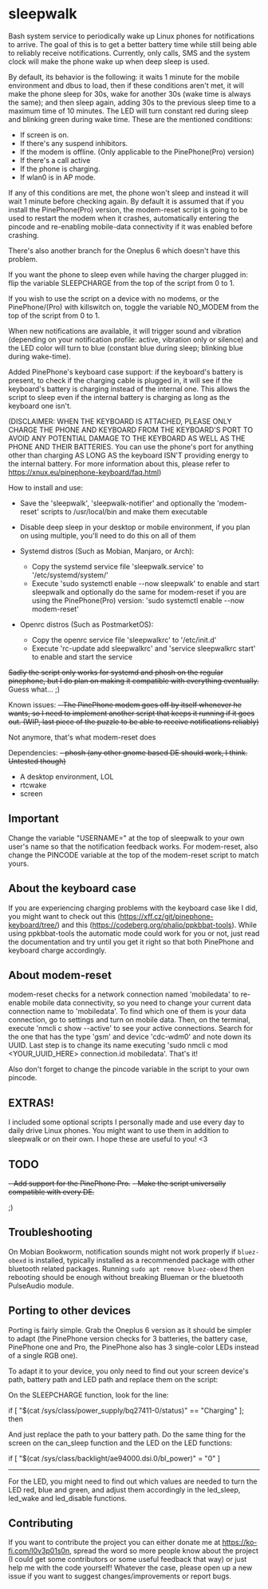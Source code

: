 # sleepwalk
Bash system service to periodically wake up Linux phones for notifications to arrive. The goal of this is to get a better battery time while still being able to reliably receive notifications. Currently, only calls, SMS and the system clock will make the phone wake up when deep sleep is used.

By default, its behavior is the following: it waits 1 minute for the mobile environment and dbus to load, then if these conditions aren't met, it will make the phone sleep for 30s, wake for another 30s (wake time is always the same); and then sleep again, adding 30s to the previous sleep time to a maximum time of 10 minutes. The LED will turn constant red during sleep and blinking green during wake time. These are the mentioned conditions:

- If screen is on.
- If there's any suspend inhibitors.
- If the modem is offline. (Only applicable to the PinePhone(Pro) version)
- If there's a call active
- If the phone is charging.
- If wlan0 is in AP mode.

If any of this conditions are met, the phone won't sleep and instead it will wait 1 minute before checking again. By default it is assumed that if you install the PinePhone(Pro) version, the modem-reset script is going to be used to restart the modem when it crashes, automatically entering the pincode and re-enabling mobile-data connectivity if it was enabled before crashing.

There's also another branch for the Oneplus 6 which doesn't have this problem.

If you want the phone to sleep even while having the charger plugged in: flip the variable SLEEPCHARGE from the top of the script from 0 to 1.

If you wish to use the script on a device with no modems, or the PinePhone/(Pro) with killswitch on, toggle the variable NO_MODEM from the top of the script from 0 to 1.

When new notifications are available, it will trigger sound and vibration (depending on your notification profile: active, vibration only or silence) and the LED color will turn to blue (constant blue during sleep; blinking blue during wake-time).

Added PinePhone's keyboard case support: if the keyboard's battery is present, to check if the charging cable is plugged in, it will see if the keyboard's battery is charging instead of the internal one. This allows the script to sleep even if the internal battery is charging as long as the keyboard one isn't.

(DISCLAIMER: WHEN THE KEYBOARD IS ATTACHED, PLEASE ONLY CHARGE THE PHONE AND KEYBOARD FROM THE KEYBOARD'S PORT TO AVOID ANY POTENTIAL DAMAGE TO THE KEYBOARD AS WELL AS THE PHONE AND THEIR BATTERIES. You can use the phone's port for anything other than charging AS LONG AS the keyboard ISN'T providing energy to the internal battery. For more information about this, please refer to https://xnux.eu/pinephone-keyboard/faq.html)

How to install and use:
- Save the 'sleepwalk', 'sleepwalk-notifier' and optionally the 'modem-reset' scripts to /usr/local/bin and make them executable

- Disable deep sleep in your desktop or mobile environment, if you plan on using multiple, you'll need to do this on all of them

- Systemd distros (Such as Mobian, Manjaro, or Arch): 
    - Copy the systemd service file 'sleepwalk.service' to '/etc/systemd/system/'
    - Execute 'sudo systemctl enable --now sleepwalk' to enable and start sleepwalk and optionally do the same for modem-reset if you are using the PinePhone(Pro) version: 'sudo systemctl enable --now modem-reset'
    
- Openrc distros (Such as PostmarketOS):
    - Copy the openrc service file 'sleepwalkrc' to '/etc/init.d'
    - Execute 'rc-update add sleepwalkrc' and 'service sleepwalkrc start' to enable and start the service
    
~~Sadly the script only works for systemd and phosh on the regular pinephone, but I do plan on making it compatible with everything eventually.~~
Guess what...  ;)

Known issues:
~~- The PinePhone modem goes off by itself whenever he wants, so I need to implement another script that keeps it running if it goes out. (WIP, last piece of the puzzle to be able to receive notifications reliably)~~

Not anymore, that's what modem-reset does

Dependencies:
~~- phosh (any other gnome based DE should work, I think. Untested though)~~
- A desktop environment, LOL
- rtcwake
- screen

## Important

Change the variable "USERNAME=" at the top of sleepwalk to your own user's name so that the notification feedback works.
For modem-reset, also change the PINCODE variable at the top of the modem-reset script to match yours.


## About the keyboard case

If you are experiencing charging problems with the keyboard case like I did, you might want to check out this (https://xff.cz/git/pinephone-keyboard/tree/) and this (https://codeberg.org/phalio/ppkbbat-tools). While using ppkbbat-tools the automatic mode could work for you or not, just read the documentation and try until you get it right so that both PinePhone and keyboard charge accordingly.


## About modem-reset

modem-reset checks for a network connection named 'mobiledata' to re-enable mobile data connectivity, so you need to change your current data connection name to 'mobiledata'. To find which one of them is your data connection, go to settings and turn on mobile data. Then, on the terminal, execute 'nmcli c show --active' to see your active connections. Search for the one that has the type 'gsm' and device 'cdc-wdm0' and note down its UUID. Last step is to change its name executing 'sudo nmcli c mod <YOUR_UUID_HERE> connection.id mobiledata'. That's it!

Also don't forget to change the pincode variable in the script to your own pincode.


## EXTRAS!

I included some optional scripts I personally made and use every day to daily drive Linux phones. You might want to use them in addition to sleepwalk or on their own. I hope these are useful to you! <3


## TODO

~~- Add support for the PinePhone Pro.~~
~~- Make the script universally compatible with every DE.~~

;)


## Troubleshooting

On Mobian Bookworm, notification sounds might not work properly if `bluez-obexd` is installed, typically installed as a recommended package with other bluetooth related packages. Running `sudo apt remove bluez-obexd` then rebooting should be enough without breaking Blueman or the bluetooth PulseAudio module.


## Porting to other devices

Porting is fairly simple. Grab the Oneplus 6 version as it should be simpler to adapt (the PinePhone version checks for 3 batteries, the battery case, PinePhone one and Pro, the PinePhone also has 3 single-color LEDs instead of a single RGB one).

To adapt it to your device, you only need to find out your screen device's path, battery path and LED path and replace them on the script:

On the SLEEPCHARGE function, look for the line:

if [ "$(cat /sys/class/power_supply/bq27411-0/status)" == "Charging" ]; then

And just replace the path to your battery path. Do the same thing for the screen on the can_sleep function and the LED on the LED functions:

if [ "$(cat /sys/class/backlight/ae94000.dsi.0/bl_power)" = "0" ]

---------------------------------------------------------------------

For the LED, you might need to find out which values are needed to turn the LED red, blue and green, and adjust them accordingly in the led_sleep, led_wake and led_disable functions.


## Contributing

If you want to contribute the project you can either donate me at https://ko-fi.com/l0v3p01s0n, spread the word so more people know about the project (I could get some contributors or some useful feedback that way) or just help me with the code yourself! Whatever the case, please open up a new issue if you want to suggest changes/improvements or report bugs.
